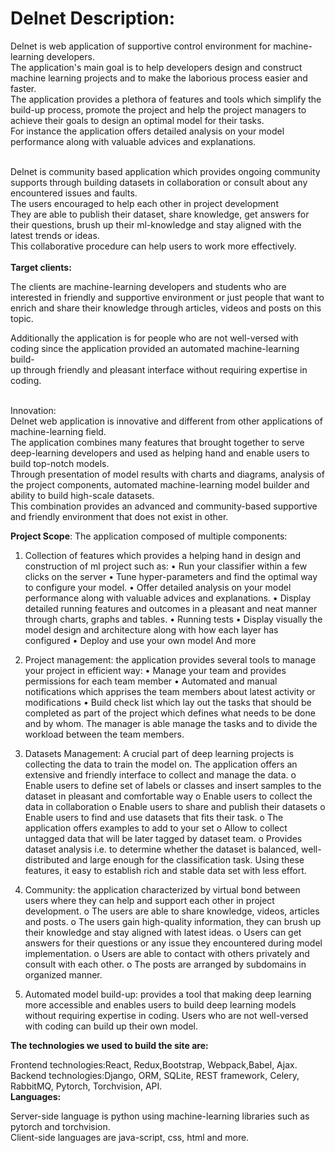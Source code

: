 # Delnet Description:
Delnet is web application of supportive control environment for machine-learning developers.<br /> 
The application's main goal is to help developers design and construct machine learning projects and to make the laborious process easier and<br /> faster.<br />
The application provides a plethora of features and tools which simplify the build-up process, promote the project and help the project managers to achieve their goals to design an optimal model for their tasks.<br />
For instance the application offers detailed analysis on your model performance along with valuable advices and explanations.<br /><br />

Delnet is community based application which provides ongoing community supports through building datasets in collaboration or consult about any<br /> encountered issues and faults.<br />
The users encouraged to help each other in project development<br />
They are able to publish their dataset, share knowledge, get answers for their questions, brush up their ml-knowledge and stay aligned with the<br /> latest trends or ideas.<br />
This collaborative procedure can help users to work more effectively.<br /><br />
**Target clients:**<br />

The clients are machine-learning developers and students who are interested in friendly and supportive environment or just people that want to<br /> enrich and share their knowledge through articles, videos and posts on this topic.<br />

Additionally the application is for people who are not well-versed with coding since the application provided an automated machine-learning build-<br />up through friendly and pleasant interface without requiring expertise in coding.<br /><br />

Innovation:<br />
Delnet web application is innovative and different from other applications of machine-learning field.<br />
The application combines many features that brought together to serve deep-learning developers and used as helping hand and enable users to build top-notch models.<br />
Through presentation of model results with charts and diagrams, analysis of the project components, automated machine-learning model builder and<br /> ability to build high-scale datasets.<br />
This combination provides an advanced and community-based supportive and friendly environment that does not exist in other.<br />

**Project Scope**:
The application composed of multiple components:

1. Collection of features which provides a helping hand in design and construction of ml project such as:
•	Run your classifier within a few clicks on the server
•	Tune hyper-parameters and find the optimal way to configure your model.
•	Offer detailed analysis on your model performance along with valuable advices and explanations.
•	Display detailed running features and outcomes in a pleasant and neat manner through charts, graphs and tables.
•	Running tests 
•	Display visually the model design and architecture along with how each layer has configured
•	Deploy and use your own model 
And more

2. Project management: the application provides several tools to manage your project in efficient way:
•	Manage your team and provides permissions for each team member
•	Automated and manual notifications which apprises the team members about latest activity or modifications
•	Build check list which lay out the tasks that should be completed as part of the project which defines what needs to be done and by whom.
The manager is able manage the tasks and to divide the workload between the team members.

3. Datasets Management:
A crucial part of deep learning projects is collecting the data to train the model on. The application offers an extensive and friendly interface to collect and manage the data. 
o	Enable users to define set of labels or classes and insert samples to the dataset in pleasant and comfortable way
o	Enable users to collect the data in collaboration
o	Enable users to share and publish their datasets
o	Enable users to find and use datasets that fits their task.
o	The application offers examples to add to your set
o	Allow to collect untagged data that will be later tagged by dataset team.
o	Provides dataset analysis i.e. to determine whether the dataset is balanced, well-distributed and large enough for the classification task.
Using these features, it easy to establish rich and stable data set with less effort.

4. Community: the application characterized by virtual bond between users where they can help and support each other in project development.
o	The users are able to share knowledge, videos, articles and posts.
o	The users gain high-quality information, they can brush up their knowledge and stay aligned with latest ideas.
o	Users can get answers for their questions or any issue they encountered during model implementation.
o	Users are able to contact with others privately and consult with each other.
o	The posts are arranged by subdomains in organized manner.

5. Automated model build-up: provides a tool that making deep learning more accessible and enables users to build deep learning models without requiring expertise in coding.
Users who are not well-versed with coding can build up their own model.<br />

**The technologies we used to build the site are:**<br />

Frontend technologies:React,
Redux,Bootstrap,
Webpack,Babel,
Ajax.<br />
Backend technologies:Django,
ORM,
SQLite,
REST framework,
Celery,
RabbitMQ,
Pytorch,
Torchvision,
API.<br />
**Languages:**<br />

Server-side language is python using machine-learning libraries such as
pytorch and torchvision.<br />
Client-side languages are java-script, css, html and more.
